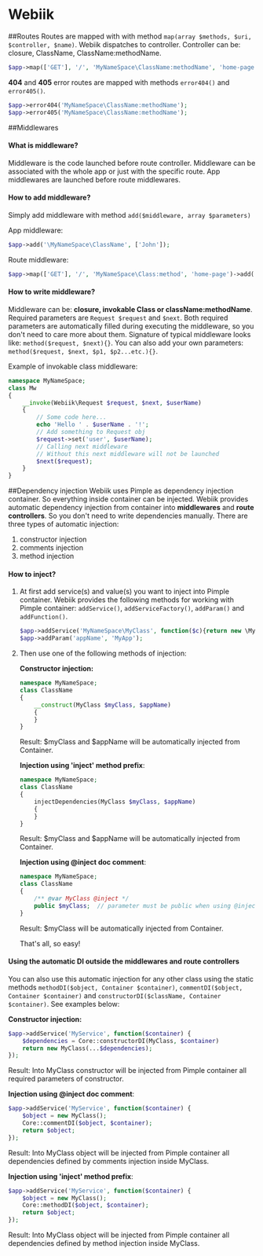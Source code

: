 # Webiik

##Routes
Routes are mapped with with method `map(array $methods, $uri, $controller, $name)`. Webiik dispatches to controller. Controller can be: closure, ClassName, ClassName:methodName.   
```php
$app->map(['GET'], '/', 'MyNameSpace\ClassName:methodName', 'home-page');
```

__404__ and __405__ error routes are mapped with methods `error404()` and `error405()`.
```php
$app->error404('MyNameSpace\ClassName:methodName');
$app->error405('MyNameSpace\ClassName:methodName');
```

##Middlewares
#### What is middleware?
Middleware is the code launched before route controller. Middleware can be associated with the whole app or just with the specific route. App middlewares are launched before route middlewares.

#### How to add middleware?
Simply add middleware with method `add($middleware, array $parameters)` 

App middleware:
```php
$app->add('\MyNameSpace\ClassName', ['John']);
```

Route middleware:
```php
$app->map(['GET'], '/', 'MyNameSpace\Class:method', 'home-page')->add('\MyNameSpace\ClassName', ['John']);
```

#### How to write middleware?
Middleware can be: __closure, invokable Class or className:methodName__. Required parameters are `Request $request` and `$next`. Both required parameters are automatically filled during executing the middleware, so you don't need to care more about them. Signature of typical middleware looks like: `method($request, $next){}`. You can also add your own parameters: `method($request, $next, $p1, $p2...etc.){}`.

Example of invokable class middleware:
```php
namespace MyNameSpace;
class Mw
{
    __invoke(Webiik\Request $request, $next, $userName)
    {
        // Some code here...
        echo 'Hello ' . $userName . '!';
        // Add something to Request obj
        $request->set('user', $userName);
        // Calling next middleware
        // Without this next middleware will not be launched
        $next($request);       
    }
}
```

##Dependency injection
Webiik uses Pimple as dependency injection container. So everything inside container can be injected. Webiik provides automatic dependency injection from container into __middlewares__ and __route controllers__. So you don't need to write dependencies manually. There are three types of automatic injection: 

1. constructor injection
2. comments injection
3. method injection

#### How to inject?
1. At first add service(s) and value(s) you want to inject into Pimple container. Webiik provides the following methods for working with Pimple container: `addService()`, `addServiceFactory()`, `addParam()` and `addFunction()`.
    ```php
    $app->addService('MyNameSpace\MyClass', function($c){return new \MyNameSpace\MyClass();});
    $app->addParam('appName', 'MyApp');
    ```

2. Then use one of the following methods of injection:

    __Constructor injection:__
    ```php 
    namespace MyNameSpace;
    class ClassName
    { 
        __construct(MyClass $myClass, $appName)
        {
        }
    }
    ```
    
    Result: $myClass and $appName will be automatically injected from Container.
    
    __Injection using 'inject' method prefix__:
    ```php 
    namespace MyNameSpace;
    class ClassName
    {
        injectDependencies(MyClass $myClass, $appName)
        {
        }
    }
    ```
    
    Result: $myClass and $appName will be automatically injected from Container.
    
    __Injection using @inject doc comment__:
    ```php 
    namespace MyNameSpace;
    class ClassName
    {
        /** @var MyClass @inject */
        public $myClass;  // parameter must be public when using @inject injection
    }
    ```
    
    Result: $myClass will be automatically injected from Container.
    
    That's all, so easy!

#### Using the automatic DI outside the middlewares and route controllers
You can also use this automatic injection for any other class using the static methods `methodDI($object, Container $container)`, `commentDI($object, Container $container)` and `constructorDI($className, Container $container)`. See examples below:

__Constructor injection:__
```php
$app->addService('MyService', function($container) {
    $dependencies = Core::constructorDI(MyClass, $container)
    return new MyClass(...$dependencies);
});
```

Result: Into MyClass constructor will be injected from Pimple container all required parameters of constructor.

__Injection using @inject doc comment__:
```php
$app->addService('MyService', function($container) {
    $object = new MyClass();
    Core::commentDI($object, $container);
    return $object;
});
```

Result: Into MyClass object will be injected from Pimple container all dependencies defined by comments injection inside MyClass.

__Injection using 'inject' method prefix__:
```php
$app->addService('MyService', function($container) {
    $object = new MyClass();
    Core::methodDI($object, $container);
    return $object;
});
```

Result: Into MyClass object will be injected from Pimple container all dependencies defined by method injection inside MyClass.
